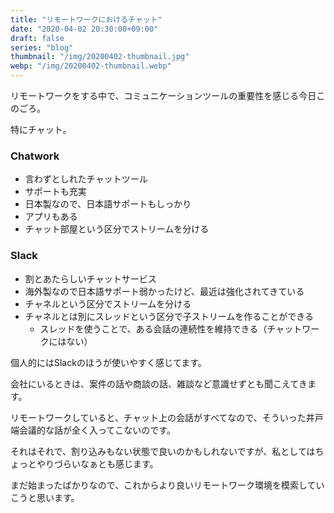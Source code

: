 ```yaml
---
title: "リモートワークにおけるチャット"
date: "2020-04-02 20:30:00+09:00"
draft: false
series: "blog"
thumbnail: "/img/20200402-thumbnail.jpg"
webp: "/img/20200402-thumbnail.webp"
---
```


リモートワークをする中で、コミュニケーションツールの重要性を感じる今日このごろ。

特にチャット。

### Chatwork

* 言わずとしれたチャットツール
* サポートも充実
* 日本製なので、日本語サポートもしっかり
* アプリもある
* チャット部屋という区分でストリームを分ける

### Slack

* 割とあたらしいチャットサービス
* 海外製なので日本語サポート弱かったけど、最近は強化されてきている
* チャネルという区分でストリームを分ける
* チャネルとは別にスレッドという区分で子ストリームを作ることができる
  * スレッドを使うことで、ある会話の連続性を維持できる（チャットワークにはない）

個人的にはSlackのほうが使いやすく感じてます。

会社にいるときは、案件の話や商談の話、雑談など意識せずとも聞こえてきます。

リモートワークしていると、チャット上の会話がすべてなので、そういった井戸端会議的な話が全く入ってこないのです。

それはそれで、割り込みもない状態で良いのかもしれないですが、私としてはちょっとやりづらいなぁとも感じます。

まだ始まったばかりなので、これからより良いリモートワーク環境を模索していこうと思います。
